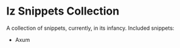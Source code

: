 # Iz Snippets Collection

A collection of snippets, currently, in its infancy. Included snippets:

- Axum
